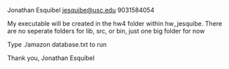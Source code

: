Jonathan Esquibel
jesquibe@usc.edu
9031584054

My executable will be created in the hw4 folder within hw_jesquibe. There are no seperate folders for 
lib, src, or bin, just one big folder for now

Type ./amazon database.txt to run

Thank you,
Jonathan Esquibel